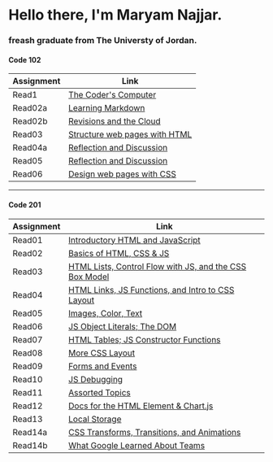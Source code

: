 # Hello there, I'm Maryam Najjar.
### freash graduate from The Universty of Jordan.


#### Code 102 

| Assignment  | Link                                       |
| ----------- | ----                                       |
| Read1       | [The Coder's Computer](read1.md)           |
| Read02a     | [Learning Markdown](read02a.md)            |
| Read02b     | [Revisions and the Cloud](read02b.md)      |
| Read03      | [Structure web pages with HTML](read03.md) |
| Read04a     | [Reflection and Discussion](read04a.md)    |
| Read05      | [Reflection and Discussion](read05.md)     |
| Read06      | [ Design web pages with CSS](read06.md)    |

******
#### Code 201

| Assignment | Link                                                                 |
| -----------| ----                                                                 |
| Read01     | [Introductory HTML and JavaScript](read1.md)                         |
| Read02     | [Basics of HTML, CSS & JS](read02.md)                                |
| Read03     | [HTML Lists, Control Flow with JS, and the CSS Box Model](read03.md) |
| Read04     | [HTML Links, JS Functions, and Intro to CSS Layout](read04.md)       |
| Read05     | [Images, Color, Text](read05.md)                                     |
| Read06     | [JS Object Literals; The DOM](read06.md)                             |
| Read07     | [HTML Tables; JS Constructor Functions](read07.md)                   |
| Read08     | [ More CSS Layout](read8.md)                                         |
| Read09     | [Forms and Events](read09.md)                                        |
| Read10     | [JS Debugging](read10.md)                                            |
| Read11     | [Assorted Topics](read11.md)                                         |
| Read12     | [Docs for the HTML <canvas> Element & Chart.js](read12.md)           |
| Read13     | [Local Storage](read13.md)                                           |
| Read14a    | [CSS Transforms, Transitions, and Animations](read14a.md)            |
| Read14b    | [What Google Learned About Teams](read14b.md)                        |